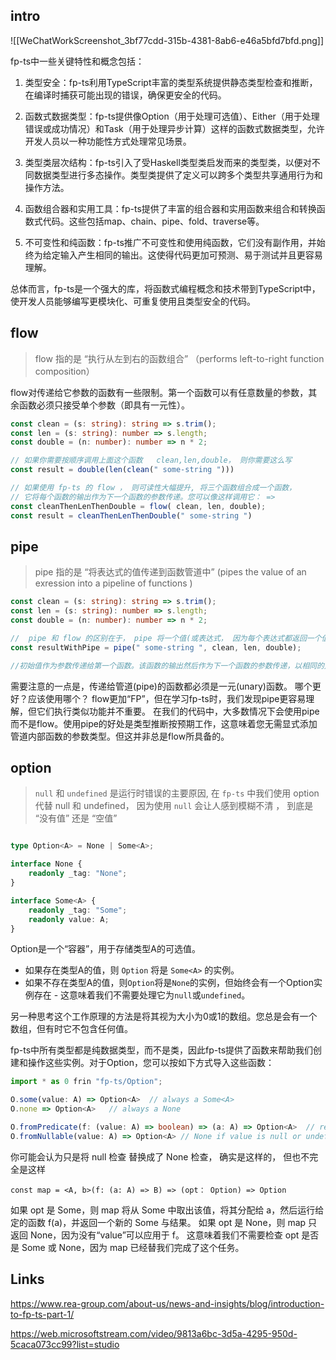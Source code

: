 ## intro

![[WeChatWorkScreenshot_3bf77cdd-315b-4381-8ab6-e46a5bfd7bfd.png]]

fp-ts中一些关键特性和概念包括：

1. 类型安全：fp-ts利用TypeScript丰富的类型系统提供静态类型检查和推断，在编译时捕获可能出现的错误，确保更安全的代码。

2. 函数式数据类型：fp-ts提供像Option（用于处理可选值）、Either（用于处理错误或成功情况）和Task（用于处理异步计算）这样的函数式数据类型，允许开发人员以一种功能性方式处理常见场景。

3. 类型类层次结构：fp-ts引入了受Haskell类型类启发而来的类型类，以便对不同数据类型进行多态操作。类型类提供了定义可以跨多个类型共享通用行为和操作方法。

4. 函数组合器和实用工具：fp-ts提供了丰富的组合器和实用函数来组合和转换函数式代码。这些包括map、chain、pipe、fold、traverse等。

5. 不可变性和纯函数：fp-ts推广不可变性和使用纯函数，它们没有副作用，并始终为给定输入产生相同的输出。这使得代码更加可预测、易于测试并且更容易理解。

总体而言，fp-ts是一个强大的库，将函数式编程概念和技术带到TypeScript中，使开发人员能够编写更模块化、可重复使用且类型安全的代码。


## flow
> flow 指的是 “执行从左到右的函数组合” （performs left-to-right function composition）

flow对传递给它参数的函数有一些限制。第一个函数可以有任意数量的参数，其余函数必须只接受单个参数（即具有一元性）。

```ts
const clean = (s: string): string => s.trim();
const len = (s: string): number => s.length;
const double = (n: number): number => n * 2;

// 如果你需要按顺序调用上面这个函数   clean,len,double， 则你需要这么写
const result = double(len(clean(" some-string ")))

// 如果使用 fp-ts 的 flow ， 则可读性大幅提升, 将三个函数组合成一个函数，
// 它将每个函数的输出作为下一个函数的参数传递。您可以像这样调用它： =>
const cleanThenLenThenDouble = flow( clean, len, double); 
const result = cleanThenLenThenDouble(" some-string ")

```

## pipe
> pipe 指的是 “将表达式的值传递到函数管道中” (pipes the value of an exression into a pipeline of functions )

```ts
const clean = (s: string): string => s.trim();
const len = (s: string): number => s.length;
const double = (n: number): number => n * 2;

//  pipe 和 flow 的区别在于， pipe 将一个值(或表达式， 因为每个表达式都返回一个值) 作为第一个参数， 你可以像这样来调用它 :
const resultWithPipe = pipe(" some-string ", clean, len, double);

//初始值作为参数传递给第一个函数。该函数的输出然后作为下一个函数的参数传递，以相同的方式进行流程控制。


```

需要注意的一点是，传递给管道(pipe)的函数都必须是一元(unary)函数。
哪个更好？应该使用哪个？
flow更加“FP”，但在学习fp-ts时，我们发现pipe更容易理解，但它们执行类似功能并不重要。
在我们的代码中，大多数情况下会使用pipe而不是flow。使用pipe的好处是类型推断按预期工作，这意味着您无需显式添加管道内部函数的参数类型。但这并非总是flow所具备的。

## option
> `null` 和 `undefined` 是运行时错误的主要原因,  在 `fp-ts`  中我们使用 option 代替 null 和 undefined， 因为使用 `null` 会让人感到模糊不清 ， 到底是 “没有值” 还是 “空值” 


```ts

type Option<A> = None | Some<A>;

interface None {
	readonly _tag: "None";
}

interface Some<A> {
	readonly _tag: "Some";
	readonly value: A;
}

```

Option是一个“容器”，用于存储类型A的可选值。
- 如果存在类型A的值，则 `Option` 将是 `Some<A>` 的实例。
- 如果不存在类型A的值，则`Option`将是`None`的实例，但始终会有一个Option实例存在 - 这意味着我们不需要处理它为`null`或`undefined`。

另一种思考这个工作原理的方法是将其视为大小为0或1的数组。您总是会有一个数组，但有时它不包含任何值。

fp-ts中所有类型都是纯数据类型，而不是类，因此fp-ts提供了函数来帮助我们创建和操作这些实例。对于Option，您可以按如下方式导入这些函数：

```ts
import * as 0 frin "fp-ts/Option";

O.some(value: A) => Option<A>  // always a Some<A>
O.none => Option<A>   // always a None

O.fromPredicate(f: (value: A) => boolean) => (a: A) => Option<A>  // returns Some<A> if f returns true, None otherwise
O.fromNullable(value: A) => Option<A> // None if value is null or undefined, Some<A> otherwise

```

你可能会认为只是将 null 检查 替换成了 None 检查， 确实是这样的， 但也不完全是这样

`const map = <A, b>(f: (a: A) => B) => (opt： Option) => Option`

如果 opt 是 Some，则 map 将从 Some 中取出该值，将其分配给 a，然后运行给定的函数 f(a)，并返回一个新的 Some 与结果。 如果 opt 是 None，则 map 只返回 None，因为没有“value”可以应用于 f。 这意味着我们不需要检查 opt 是否是 Some 或 None，因为 map 已经替我们完成了这个任务。


## Links

https://www.rea-group.com/about-us/news-and-insights/blog/introduction-to-fp-ts-part-1/

https://web.microsoftstream.com/video/9813a6bc-3d5a-4295-950d-5caca073cc99?list=studio